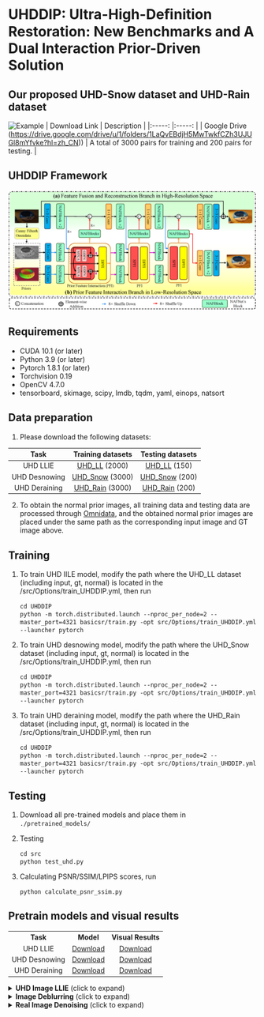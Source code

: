 # UHDDIP: Ultra-High-Deﬁnition Restoration: New Benchmarks and A Dual Interaction Prior-Driven Solution

## Our proposed UHD-Snow dataset and UHD-Rain dataset
![Example](Figs/mask.png)
| Download Link | Description | 
|:-----: |:-----: |
| Google Drive (https://drive.google.com/drive/u/1/folders/1LaQvEBdjH5MwTwkfCZh3UJUGl8mYfvke?hl=zh_CN)) | A total of 3000 pairs for training and 200 pairs for testing. |

## UHDDIP Framework
![Example](Figs/UHDDIP_.png)

## Requirements
- CUDA 10.1 (or later)
- Python 3.9 (or later)
- Pytorch 1.8.1 (or later)
- Torchvision 0.19
- OpenCV 4.7.0
- tensorboard, skimage, scipy, lmdb, tqdm, yaml, einops, natsort
  
## Data preparation

1. Please download the following datasets:

| Task | Training datasets | Testing datasets |
|:-----: |:-----: |:-----: |
|UHD LLIE| [UHD_LL](https://drive.google.com/drive/folders/17ppzNdPzLbx0htrBguWpatIXVQDs_v4O) (2000) |[UHD_LL](https://drive.google.com/drive/folders/1CjTvAfXZlbR8V-wIeGquzE1JNULCkqmv) (150)|
|UHD Desnowing| [UHD_Snow](https://drive.google.com/drive/u/1/folders/1A2bTIqlYATCRdh_BEg8VKXZ3_HojR1Kj?hl=zh_CN) (3000) | [UHD_Snow](https://drive.google.com/drive/u/1/folders/19WyL8lYSNE-TUmOyqMr7JA6PZVtjt_1G?hl=zh_CN) (200)|
|UHD Deraining| [UHD_Rain](https://drive.google.com/drive/u/1/folders/1mitkdAJoVDgadl_Qtwgp8nvSPeKF3qZD?hl=zh_CN) (3000) | [UHD_Rain](https://drive.google.com/drive/u/1/folders/1mitkdAJoVDgadl_Qtwgp8nvSPeKF3qZD?hl=zh_CN) (200)|

2. To obtain the normal prior images, all training data and testing data are processed through [Omnidata](https://github.com/EPFL-VILAB/omnidata), and the obtained normal prior images are placed under the same path as the corresponding input image and GT image above.

## Training

1. To train UHD IILE model,  modify the path where the UHD_LL dataset (including input, gt, normal) is located in the /src/Options/train_UHDDIP.yml, then run

    ```
    cd UHDDIP
    python -m torch.distributed.launch --nproc_per_node=2 --master_port=4321 basicsr/train.py -opt src/Options/train_UHDDIP.yml  --launcher pytorch
    ```
    
2. To train UHD desnowing model,  modify the path where the UHD_Snow dataset (including input, gt, normal) is located in the /src/Options/train_UHDDIP.yml, then run

    ```
    cd UHDDIP
    python -m torch.distributed.launch --nproc_per_node=2 --master_port=4321 basicsr/train.py -opt src/Options/train_UHDDIP.yml  --launcher pytorch
    ```

1. To train UHD deraining model,  modify the path where the UHD_Rain dataset (including input, gt, normal)  is located in the /src/Options/train_UHDDIP.yml, then run

    ```
    cd UHDDIP
    python -m torch.distributed.launch --nproc_per_node=2 --master_port=4321 basicsr/train.py -opt src/Options/train_UHDDIP.yml  --launcher pytorch
    ```

## Testing

1. Download all pre-trained models and place them in `./pretrained_models/`

2. Testing

    ```
    cd src
    python test_uhd.py
    ```

4. Calculating PSNR/SSIM/LPIPS scores, run

    ```
    python calculate_psnr_ssim.py
    ```

## Pretrain models and visual results
<table>
  <tr>
    <th align="center">Task</th>
    <th align="center">Model</th>
    <th align="center">Visual Results</th>
  </tr>
  <tr>
    <td align="center">UHD LLIE</td>
    <td align="center"><a href="https://drive.google.com/drive/u/0/folders/17AXniLhNqo5fu1xaCG8TgLRDJZaMQIGT">Download</a></td>
    <td align="center"><a href="https://drive.google.com/drive/u/0/folders/15ku_UDp1_5Uht6IZvs8Lol8A4-oJEMiv">Download</a></td>
  </tr>
  <tr>
    <td align="center">UHD Desnowing</td>
    <td align="center"><a href="https://drive.google.com/drive/u/0/folders/1-cJCwCmvNq3gPmnO9CMn2Gbddsd8mRN0">Download</a></td>
    <td align="center"><a href="https://drive.google.com/drive/u/0/folders/15ku_UDp1_5Uht6IZvs8Lol8A4-oJEMiv">Download</a></td>
  </tr>
  <tr>
     <td align="center">UHD Deraining</td>
    <td align="center"><a href="https://drive.google.com/drive/u/0/folders/1jELitPGwzcYH8E_3rsCLTLmvhWuCTGGS">Download</a></td>
    <td align="center"><a href="https://drive.google.com/drive/u/0/folders/15ku_UDp1_5Uht6IZvs8Lol8A4-oJEMiv">Download</a></td>
  </tr>
</table>

<details>
<summary><strong>UHD Image LLIE</strong> (click to expand) </summary>

<p align="center"><img src = "https://github.com/wlydlut/UHDDIP/blob/main/Figs/UHD_IILE.png"></p> 

</details>

<details>
<summary><strong>Image Deblurring</strong> (click to expand) </summary>

<p align="center"><img src = "https://github.com/wlydlut/UHDDIP/blob/main/Figs/UHD_desnow1.png"></p>
<p align="center"><img src = "https://github.com/wlydlut/UHDDIP/blob/main/Figs/UHD_desnow2.png"></p>
</details>

<details>
<summary><strong>Real Image Denoising</strong> (click to expand) </summary>

<p align="center"><img src = "https://github.com/wlydlut/UHDDIP/blob/main/Figs/UHD_derain1.png"></p>
<p align="center"><img src = "https://github.com/wlydlut/UHDDIP/blob/main/Figs/UHD_derain2.png"></p>
</details>

